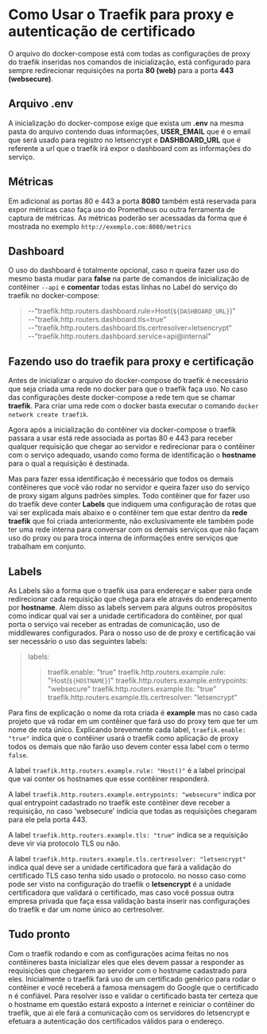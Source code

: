 # Como Usar o Traefik para proxy e autenticação de certificado

O arquivo do docker-compose está com todas as configurações de proxy do traefik inseridas nos comandos de inicialização, está configurado para sempre redirecionar requisições na porta **80 (web)** para a porta **443 (websecure)**.

## Arquivo .env

A inicialização do docker-compose exige que exista um **.env** na mesma pasta do arquivo contendo duas informações, **USER_EMAIL** que é o email que será usado para registro no letsencrypt e **DASHBOARD_URL** que é referente a url que o traefik irá expor o dashboard com as informações do serviço.

## Métricas

Em adicional as portas 80 e 443 a porta **8080** também está reservada para expor métricas caso faça uso do Prometheus ou outra ferramenta de captura de métricas. As métricas poderão ser acessadas da forma que é mostrada no exemplo `http://exemplo.com:8080/metrics`

## Dashboard

O uso do dashboard é totalmente opcional, caso n queira fazer uso do mesmo basta mudar para **false** na parte de comandos de inicialização de contêiner  `--api` e **comentar** todas estas linhas no Label do serviço do traefik no docker-compose:

> --"traefik.http.routers.dashboard.rule=Host(`${DASHBOARD_URL}`)"<br>
> --"traefik.http.routers.dashboard.tls=true"<br>
> --"traefik.http.routers.dashboard.tls.certresolver=letsencrypt"<br>
> --"traefik.http.routers.dashboard.service=api@internal"<br>

## Fazendo uso do traefik para proxy e certificação

Antes de inicializar o arquivo do docker-compose do traefik é necessário que seja criada uma rede no docker para que o traefik faça uso. No caso das configurações deste docker-compose a rede tem que se chamar **traefik**. Para criar uma rede com o docker basta executar o comando `docker network create traefik`.

Agora após a inicialização do contêiner via docker-compose o traefik passara a usar está rede associada as portas 80 e 443 para receber qualquer requisição que chegar ao servidor e redirecionar para o contêiner com o serviço adequado, usando como forma de identificação o **hostname** para o qual a requisição é destinada.

Mas para fazer essa identificação é necessário que todos os demais contêineres que você vão rodar no servidor e queira fazer uso do serviço de proxy sigam alguns padrões simples. Todo contêiner que for fazer uso do traefik deve conter **Labels** que indiquem uma configuração de rotas que vai ser explicada mais abaixo e o contêiner tem que estar dentro da **rede traefik** que foi criada anteriormente, não exclusivamente ele também pode ter uma rede interna para conversar com os demais serviços que não façam uso do proxy ou para troca interna de informações entre serviços que trabalham em conjunto.

## Labels

As Labels são a forma que o traefik usa para endereçar e saber para onde redirecionar cada requisição que chega para ele através do endereçamento por **hostname**. Alem disso as labels servem para alguns outros propósitos como indicar qual vai ser a unidade certificadora do contêiner, por qual porta o serviço vai receber as entradas de comunicação, uso de middlewares configurados. Para o nosso uso de de proxy e certificação vai ser necessário o uso das seguintes labels:

>labels:
>>traefik.enable: "true"
>>traefik.http.routers.example.rule: "Host(`${HOSTNAME}`)"
>>traefik.http.routers.example.entrypoints: "websecure"
>>traefik.http.routers.example.tls: "true"
>>traefik.http.routers.example.tls.certresolver: "letsencrypt"

Para fins de explicação o nome da rota criada é **example** mas no caso cada projeto que vá rodar em um contêiner que fará uso do proxy tem que ter um nome de rota único. Explicando brevemente cada label, `traefik.enable: "true"` indica que o contêiner usará o traefik como aplicação de proxy todos os demais que não farão uso devem conter essa label com o termo `false`.  

A label `traefik.http.routers.example.rule: "Host()"` é a label principal que vai conter os hostnames que esse contêiner responderá.

A label `traefik.http.routers.example.entrypoints: "websecure"` indica por qual entrypoint cadastrado no traefik este contêiner deve receber a requisição, no caso 'websecure' indicia que todas as requisições chegaram para ele pela porta 443.

A label `traefik.http.routers.example.tls: "true"` indica se a requisição deve vir via protocolo TLS ou não.

A label `traefik.http.routers.example.tls.certresolver: "letsencrypt"` indica qual deve ser a unidade certificadora que fará a validação do certificado TLS caso tenha sido usado o protocolo. no nosso caso como pode ser visto na configuração do traefik o **letsencrypt** é a unidade certificadora que validará o certificado, mas caso você possua outra empresa privada que faça essa validação basta inserir nas configurações do traefik e dar um nome único ao certresolver.

## Tudo pronto

Com o traefik rodando e com as configurações acima feitas no nos contêineres basta inicializar eles que eles devem passar a responder as requisições que chegarem ao servidor com o hostname cadastrado para eles. Inicialmente o traefik fará uso de um certificado genérico para rodar o contêiner e você receberá a famosa mensagem do Google que o certificado n é confiável. Para resolver isso e validar o certificado basta ter certeza que o hostname em questão estará exposto a internet e reiniciar o contêiner do traefik, que ai ele fará a comunicação com os servidores do letsencrypt e efetuara a autenticação dos certificados válidos para o endereço.
